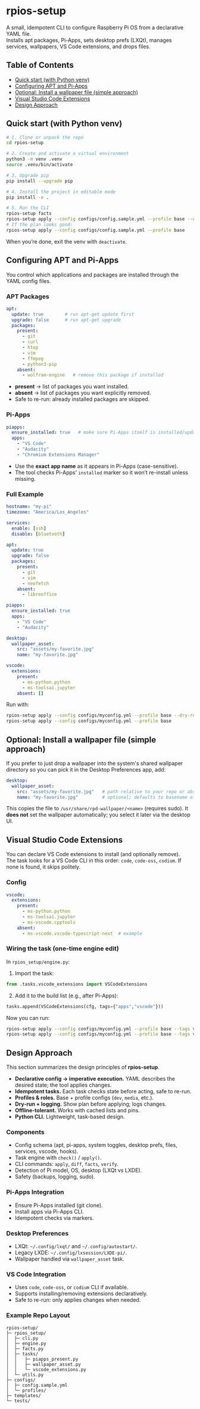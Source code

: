 # rpios-setup

A small, idempotent CLI to configure Raspberry Pi OS from a declarative YAML file.  
Installs apt packages, Pi-Apps, sets desktop prefs (LXQt), manages services, wallpapers, VS Code extensions, and drops files.

## Table of Contents
- [Quick start (with Python venv)](#quick-start-with-python-venv)
- [Configuring APT and Pi-Apps](#configuring-apt-and-pi-apps)
- [Optional: Install a wallpaper file (simple approach)](#optional-install-a-wallpaper-file-simple-approach)
- [Visual Studio Code Extensions](#visual-studio-code-extensions)
- [Design Approach](#design-approach)

## Quick start (with Python venv)

```bash
# 1. Clone or unpack the repo
cd rpios-setup

# 2. Create and activate a virtual environment
python3 -m venv .venv
source .venv/bin/activate

# 3. Upgrade pip
pip install --upgrade pip

# 4. Install the project in editable mode
pip install -e .

# 5. Run the CLI
rpios-setup facts
rpios-setup apply --config configs/config.sample.yml --profile base --dry-run
# If the plan looks good:
rpios-setup apply --config configs/config.sample.yml --profile base
```

When you’re done, exit the venv with `deactivate`.

## Configuring APT and Pi-Apps

You control which applications and packages are installed through the YAML config files.

### APT Packages

```yaml
apt:
  update: true        # run apt-get update first
  upgrade: false      # run apt-get upgrade
  packages:
    present:
      - git
      - curl
      - htop
      - vim
      - ffmpeg
      - python3-pip
    absent:
      - wolfram-engine   # remove this package if installed
```

- **present** → list of packages you want installed.  
- **absent** → list of packages you want explicitly removed.  
- Safe to re-run: already installed packages are skipped.

### Pi-Apps

```yaml
piapps:
  ensure_installed: true   # make sure Pi-Apps itself is installed/updated
  apps:
    - "VS Code"
    - "Audacity"
    - "Chromium Extensions Manager"
```

- Use the **exact app name** as it appears in Pi-Apps (case-sensitive).  
- The tool checks Pi-Apps’ `installed` marker so it won’t re-install unless missing.

### Full Example

```yaml
hostname: "my-pi"
timezone: "America/Los_Angeles"

services:
  enable: [ssh]
  disable: [bluetooth]

apt:
  update: true
  upgrade: false
  packages:
    present:
      - git
      - vim
      - neofetch
    absent:
      - libreoffice

piapps:
  ensure_installed: true
  apps:
    - "VS Code"
    - "Audacity"

desktop:
  wallpaper_asset:
    src: "assets/my-favorite.jpg"
    name: "my-favorite.jpg"

vscode:
  extensions:
    present:
      - ms-python.python
      - ms-toolsai.jupyter
    absent: []
```

Run with:

```bash
rpios-setup apply --config configs/myconfig.yml --profile base --dry-run
rpios-setup apply --config configs/myconfig.yml --profile base
```

## Optional: Install a wallpaper file (simple approach)

If you prefer to just drop a wallpaper into the system's shared wallpaper directory so you can pick it in the Desktop Preferences app, add:

```yaml
desktop:
  wallpaper_asset:
    src: "assets/my-favorite.jpg"   # path relative to your repo or absolute
    name: "my-favorite.jpg"         # optional; defaults to basename of src
```

This copies the file to `/usr/share/rpd-wallpaper/<name>` (requires sudo). It **does not** set the wallpaper automatically; you select it later via the desktop UI.

## Visual Studio Code Extensions

You can declare VS Code extensions to install (and optionally remove).  
The task looks for a VS Code CLI in this order: `code`, `code-oss`, `codium`. If none is found, it skips politely.

### Config

```yaml
vscode:
  extensions:
    present:
      - ms-python.python
      - ms-toolsai.jupyter
      - ms-vscode.cpptools
    absent:
      - ms-vscode.vscode-typescript-next  # example
```

### Wiring the task (one-time engine edit)

In `rpios_setup/engine.py`:

1. Import the task:

```python
from .tasks.vscode_extensions import VSCodeExtensions
```

2. Add it to the build list (e.g., after Pi-Apps):

```python
tasks.append(VSCodeExtensions(cfg, tags={"apps","vscode"}))
```

Now you can run:

```bash
rpios-setup apply --config configs/myconfig.yml --profile base --tags vscode --dry-run
rpios-setup apply --config configs/myconfig.yml --profile base --tags vscode
```

## Design Approach

This section summarizes the design principles of **rpios-setup**.

- **Declarative config → imperative execution.** YAML describes the desired state; the tool applies changes.  
- **Idempotent tasks.** Each task checks state before acting, safe to re-run.  
- **Profiles & roles.** Base + profile configs (`dev`, `media`, etc.).  
- **Dry-run + logging.** Show plan before applying; logs changes.  
- **Offline-tolerant.** Works with cached lists and pins.  
- **Python CLI.** Lightweight, task-based design.  

### Components
- Config schema (apt, pi-apps, system toggles, desktop prefs, files, services, vscode, hooks).  
- Task engine with `check()` / `apply()`.  
- CLI commands: `apply`, `diff`, `facts`, `verify`.  
- Detection of Pi model, OS, desktop (LXQt vs LXDE).  
- Safety (backups, logging, sudo).  

### Pi-Apps Integration
- Ensure Pi-Apps installed (git clone).  
- Install apps via Pi-Apps CLI.  
- Idempotent checks via markers.  

### Desktop Preferences
- LXQt: `~/.config/lxqt/` and `~/.config/autostart/`.  
- Legacy LXDE: `~/.config/lxsession/LXDE-pi/`.  
- Wallpaper handled via `wallpaper_asset` task.  

### VS Code Integration
- Uses `code`, `code-oss`, or `codium` CLI if available.  
- Supports installing/removing extensions declaratively.  
- Safe to re-run: only applies changes when needed.  

### Example Repo Layout
```
rpios-setup/
├─ rpios_setup/
│  ├─ cli.py
│  ├─ engine.py
│  ├─ facts.py
│  ├─ tasks/
│  │   ├─ piapps_present.py
│  │   ├─ wallpaper_asset.py
│  │   └─ vscode_extensions.py
│  └─ utils.py
├─ configs/
│  ├─ config.sample.yml
│  └─ profiles/
├─ templates/
└─ tests/
```
